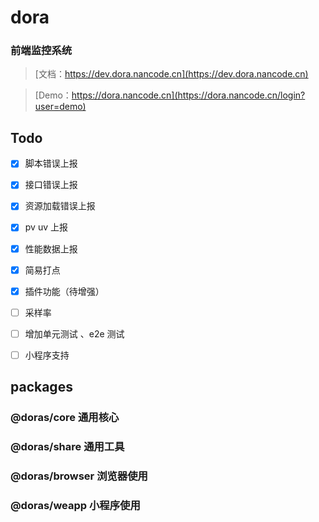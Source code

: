 # dora
### 前端监控系统

> [文档：https://dev.dora.nancode.cn](https://dev.dora.nancode.cn)

> [Demo：https://dora.nancode.cn](https://dora.nancode.cn/login?user=demo)

## Todo
- [x] 脚本错误上报
- [x] 接口错误上报
- [x] 资源加载错误上报
- [x] pv uv 上报
- [x] 性能数据上报
- [x] 简易打点
- [x] 插件功能（待增强）
- [ ] 采样率
- [ ] 增加单元测试 、e2e 测试
- [ ] 小程序支持


## packages
### @doras/core 通用核心
### @doras/share 通用工具
### @doras/browser 浏览器使用
### @doras/weapp  小程序使用


